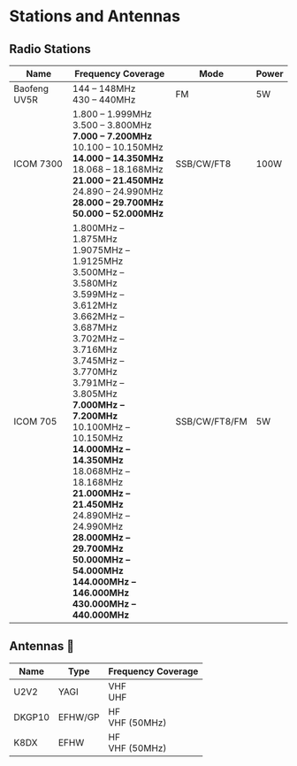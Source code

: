 # Stations and Antennas

## Radio Stations
| Name | Frequency Coverage | Mode | Power |
| --- | --- | --- | --- |
| Baofeng UV5R | 144 – 148MHz<br>430 – 440MHz | FM | 5W |
| ICOM 7300 | 	1.800 – 1.999MHz<br>3.500 – 3.800MHz<br>**7.000 – 7.200MHz**<br>10.100 – 10.150MHz<br>**14.000 – 14.350MHz**<br>18.068 – 18.168MHz<br>**21.000 – 21.450MHz**<br>24.890 – 24.990MHz<br>**28.000 – 29.700MHz**<br>**50.000 – 52.000MHz** | SSB/CW/FT8 | 100W |
| ICOM 705 | 1.800MHz – 1.875MHz<br>1.9075MHz – 1.9125MHz<br>3.500MHz – 3.580MHz<br>3.599MHz – 3.612MHz<br>3.662MHz – 3.687MHz<br>3.702MHz – 3.716MHz<br>3.745MHz – 3.770MHz<br>3.791MHz – 3.805MHz<br>**7.000MHz – 7.200MHz**<br>10.100MHz – 10.150MHz<br>**14.000MHz – 14.350MHz**<br>18.068MHz – 18.168MHz<br>**21.000MHz – 21.450MHz**<br>24.890MHz – 24.990MHz<br>**28.000MHz – 29.700MHz**<br>**50.000MHz – 54.000MHz**<br>**144.000MHz – 146.000MHz**<br>**430.000MHz – 440.000MHz**<br> | SSB/CW/FT8/FM | 5W |

## Antennas :signal_strength:
| Name | Type | Frequency Coverage |
| --- | --- | --- |
| U2V2 | YAGI | VHF<br>UHF |
| DKGP10 | EFHW/GP | HF<br>VHF (50MHz) |
| K8DX | EFHW | HF<br>VHF (50MHz) |
